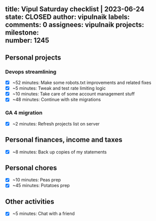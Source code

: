 title:	Vipul Saturday checklist | 2023-06-24
state:	CLOSED
author:	vipulnaik
labels:	
comments:	0
assignees:	vipulnaik
projects:	
milestone:	
number:	1245
--
## Personal projects

### Devops streamlining

- [x] ~52 minutes: Make some robots.txt improvements and related fixes
- [x] ~5 minutes: Tweak and test rate limiting logic 
- [x] ~10 minutes: Take care of some account management stuff
- [x] ~48 minutes: Continue with site migrations 

### GA 4 migration

- [x] ~2 minutes: Refresh projects list on server

## Personal finances, income and taxes

- [x] ~8 minutes: Back up copies of my statements

## Personal chores

- [x] ~10 minutes: Peas prep
- [x] ~45 minutes: Potatoes prep 

## Other activities

- [x] ~5 minutes: Chat with a friend
